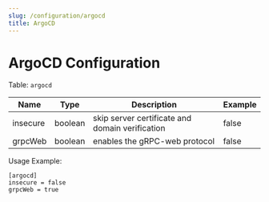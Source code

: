 ```yaml
---
slug: /configuration/argocd
title: ArgoCD
---
```


# ArgoCD Configuration

Table: `argocd`

|Name|Type|Description|Example|
|-|-|-|-|
|insecure|boolean|skip server certificate and domain verification|false|
|grpcWeb|boolean|enables the gRPC-web protocol|false|

Usage Example:

```
[argocd]
insecure = false
grpcWeb = true
```